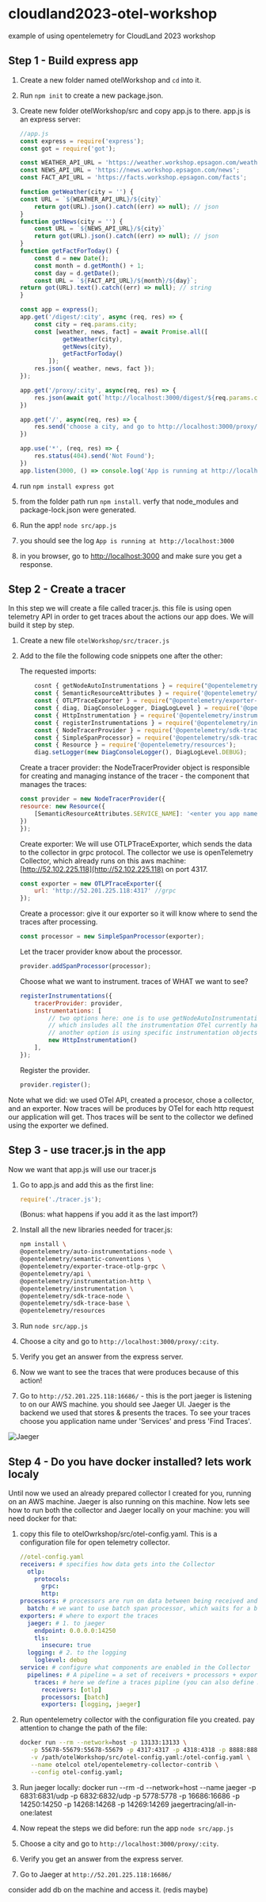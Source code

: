 # cloudland2023-otel-workshop

example of using opentelemetry for CloudLand 2023 workshop

## Step 1 - Build express app

1. Create a new folder named otelWorkshop and `cd` into it.
2. Run `npm init` to create a new package.json.
3. Create new folder otelWorkshop/src and copy app.js to there. app.js is an express server:

    ```javascript
   //app.js
    const express = require('express');
    const got = require('got');

    const WEATHER_API_URL = 'https://weather.workshop.epsagon.com/weather';
    const NEWS_API_URL = 'https://news.workshop.epsagon.com/news';
    const FACT_API_URL = 'https://facts.workshop.epsagon.com/facts';

    function getWeather(city = '') {
    const URL = `${WEATHER_API_URL}/${city}`
        return got(URL).json().catch((err) => null); // json
    }
    function getNews(city = '') {
        const URL = `${NEWS_API_URL}/${city}`
        return got(URL).json().catch((err) => null); // json
    }
    function getFactForToday() {
        const d = new Date();
        const month = d.getMonth() + 1;
        const day = d.getDate();
        const URL = `${FACT_API_URL}/${month}/${day}`;
    return got(URL).text().catch((err) => null); // string
    }

    const app = express();
    app.get('/digest/:city', async (req, res) => {
        const city = req.params.city;
        const [weather, news, fact] = await Promise.all([
                getWeather(city),
                getNews(city),
                getFactForToday()
            ]);
        res.json({ weather, news, fact });
    });

    app.get('/proxy/:city', async(req, res) => {
        res.json(await got(`http://localhost:3000/digest/${req.params.city}`).json().catch((err) => null))
    })

    app.get('/', async(req, res) => {
        res.send('choose a city, and go to http://localhost:3000/proxy/:city to get information about it')
    })

    app.use('*', (req, res) => {
        res.status(404).send('Not Found');
    })
    app.listen(3000, () => console.log('App is running at http://localhost:3000'));```

4. run `npm install express got`
5. from the folder path run `npm install`. verfy that node_modules and package-lock.json were generated.
6. Run the app! `node src/app.js`
7. you should see the log `App is running at http://localhost:3000`
8. in you browser, go to <http://localhost:3000> and make sure you get a response.

## Step 2 - Create a tracer

In this step we will create a file called tracer.js. this file is using open telemetry API in order to get traces about the actions our app does. We will build it step by step.

1. Create a new file `otelWorkshop/src/tracer.js`
2. Add to the file the following code snippets one after the other:

   The requested imports:

    ```javascript
        cosnt { getNodeAutoInstrumentations } = require("@opentelemetry/auto-instrumentations-node");
        const { SemanticResourceAttributes } = require('@opentelemetry/semantic-conventions');
        const { OTLPTraceExporter } = require("@opentelemetry/exporter-trace-otlp-grpc");
        const { diag, DiagConsoleLogger, DiagLogLevel } = require('@opentelemetry/api');
        const { HttpInstrumentation } = require('@opentelemetry/instrumentation-http');
        const { registerInstrumentations } = require('@opentelemetry/instrumentation');
        const { NodeTracerProvider } = require('@opentelemetry/sdk-trace-node');
        const { SimpleSpanProcessor} = require('@opentelemetry/sdk-trace-base');
        const { Resource } = require('@opentelemetry/resources');
        diag.setLogger(new DiagConsoleLogger(), DiagLogLevel.DEBUG);
    ```

   Create a tracer provider: the NodeTracerProvider object is responsible for creating and managing instance of the tracer - the component that manages the traces:

    ```javascript
    const provider = new NodeTracerProvider({
    resource: new Resource({
        [SemanticResourceAttributes.SERVICE_NAME]: '<enter you app name>'
    })
    });
    ```

    Create exporter: We will use OTLPTraceExporter, which sends the data to the collector in grpc protocol. The collector we use is openTelemetry Collector, which already runs on this aws machine: [http://52.102.225.118](http://52.102.225.118) on port 4317.

    ```javascript
    const exporter = new OTLPTraceExporter({
        url: 'http://52.201.225.118:4317' //grpc
    });
    ```

    Create a processor: give it our exporter so it will know where to send the traces after processing.

    ```javascript
    const processor = new SimpleSpanProcessor(exporter);
    ```

    Let the tracer provider know about the processor.

    ```javascript
    provider.addSpanProcessor(processor);
    ```

    Choose what we want to instrument. traces of WHAT we want to see?

    ```javascript
    registerInstrumentations({
        tracerProvider: provider,
        instrumentations: [
            // two options here: one is to use getNodeAutoInstrumentations(),
            // which insludes all the instrumentation OTel currently has.
            // another option is using specific instrumentation objects with separated comma between them:
            new HttpInstrumentation()
        ],
    });
    ```

    Register the provider.

    ```javascript
    provider.register();
    ```

Note what we did: we used OTel API, created a procesor, chose a collector, and an exporter.
Now traces will be produces by OTel for each http request our application will get. Thos traces will be sent to the collector we defined using the exporter we defined.

## Step 3 - use tracer.js in the app

Now we want that app.js will use our tracer.js

1. Go to app.js and add this as the first line:

    ```javascript
    require('./tracer.js');
    ```

    (Bonus: what happens if you add it as the last import?)

2. Install all the new libraries needed for tracer.js:

    ```bash
    npm install \
    @opentelemetry/auto-instrumentations-node \
    @opentelemetry/semantic-conventions \
    @opentelemetry/exporter-trace-otlp-grpc \
    @opentelemetry/api \
    @opentelemetry/instrumentation-http \
    @opentelemetry/instrumentation \
    @opentelemetry/sdk-trace-node \
    @opentelemetry/sdk-trace-base \
    @opentelemetry/resources
    ```

3. Run `node src/app.js`
4. Choose a city and go to `http://localhost:3000/proxy/:city`.
5. Verify you get an answer from the express server.
6. Now we want to see the traces that were produces because of this action!
7. Go to `http://52.201.225.118:16686/` - this is the port jaeger is listening to on our AWS machine.
   you should see Jaeger UI. Jaeger is the backend we used that stores & presents the traces.
   To see your traces choose you application name under 'Services' and press 'Find Traces'.

![Jaeger](~/Downloads/CloudLand2023/Jaeger.jpg)

## Step 4 - Do you have docker installed? lets work localy

Until now we used an already prepared collector I created for you, running on an AWS machine.
Jaeger is also running on this machine.
Now lets see how to run both the collector and Jaeger locally on your machine: you will need docker for that:

1. copy this file to otelOwrkshop/src/otel-config.yaml. This is a configuration file for open telemetry collector.

    ```yaml
    //otel-config.yaml
    receivers: # specifies how data gets into the Collector
      otlp:
        protocols:
          grpc:
          http:
    processors: # processors are run on data between being received and being exported
      batch: # we want to use batch span processor, which waits for a batch of spans before it exportes them
    exporters: # where to export the traces
      jaeger: # 1. to jaeger
        endpoint: 0.0.0.0:14250
        tls:
          insecure: true
      logging: # 2. to the logging
        loglevel: debug
    service: # configure what components are enabled in the Collector
      pipelines: # A pipeline = a set of receivers + processors + exporters
        traces: # here we define a traces pipline (you can also define metrics or logs ipelines)
          receivers: [otlp]
          processors: [batch]
          exporters: [logging, jaeger]
    ```

2. Run opentelemetry collector with the configuration file you created. pay attention to change the path of the file:

   ```bash
   docker run --rm --network=host -p 13133:13133 \
      -p 55678-55679:55678-55679 -p 4317:4317 -p 4318:4318 -p 8888:8888 -p 9411:9411 \
      -v /path/otelWorkshop/src/otel-config.yaml:/otel-config.yaml \
      --name otelcol otel/opentelemetry-collector-contrib \
      --config otel-config.yaml;
    ```

3. Run jaeger locally:
   docker run --rm -d --network=host --name jaeger  -p 6831:6831/udp   -p 6832:6832/udp   -p 5778:5778   -p 16686:16686   -p 14250:14250   -p 14268:14268   -p 14269:14269   jaegertracing/all-in-one:latest

4. Now repeat the steps we did before: run the app `node src/app.js`
5. Choose a city and go to `http://localhost:3000/proxy/:city`.
6. Verify you get an answer from the express server.
7. Go to Jaeger at `http://52.201.225.118:16686/`


consider add db on the machine and access it. (redis maybe)
